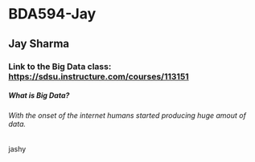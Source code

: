 # BDA594-Jay


## Jay Sharma

### Link to the Big Data class: https://sdsu.instructure.com/courses/113151

##### What is Big Data?

###### With the onset of the internet humans started producing huge amout of data. 

jashy
